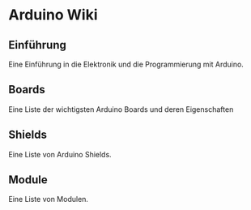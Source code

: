 # Arduino Wiki

## Einführung

Eine Einführung in die Elektronik und die Programmierung mit Arduino.

## Boards

Eine Liste der wichtigsten Arduino Boards und deren Eigenschaften

## Shields

Eine Liste von Arduino Shields.

## Module

Eine Liste von Modulen.

